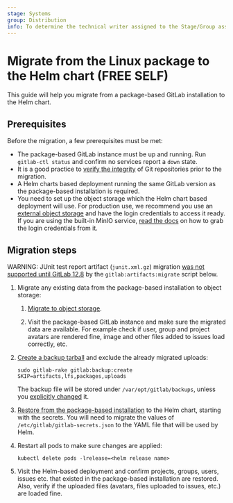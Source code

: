 ```yaml
---
stage: Systems
group: Distribution
info: To determine the technical writer assigned to the Stage/Group associated with this page, see https://about.gitlab.com/handbook/product/ux/technical-writing/#assignments
---
```


# Migrate from the Linux package to the Helm chart **(FREE SELF)**

This guide will help you migrate from a package-based GitLab installation to
the Helm chart.

## Prerequisites

Before the migration, a few prerequisites must be met:

- The package-based GitLab instance must be up and running. Run `gitlab-ctl status`
  and confirm no services report a `down` state.
- It is a good practice to
  [verify the integrity](https://docs.gitlab.com/ee/administration/raketasks/check.html)
  of Git repositories prior to the migration.
- A Helm charts based deployment running the same GitLab version as the
  package-based installation is required.
- You need to set up the object storage which the Helm chart based deployment
  will use. For production use, we recommend you use an [external object storage](../../advanced/external-object-storage/index.md)
  and have the login credentials to access it ready. If you are using the built-in
  MinIO service, [read the docs](minio.md) on how to grab the login credentials
  from it.

## Migration steps

WARNING:
JUnit test report artifact (`junit.xml.gz`) migration
[was not supported until GitLab 12.8](https://gitlab.com/gitlab-org/gitlab/-/issues/27698#note_317190991)
by the `gitlab:artifacts:migrate` script below.

1. Migrate any existing data from the package-based
   installation to object storage:

   1. [Migrate to object storage](https://docs.gitlab.com/ee/administration/object_storage.html#migrate-to-object-storage).

   1. Visit the package-based GitLab instance and make sure the
      migrated data are available. For example check if user, group and project
      avatars are rendered fine, image and other files added to issues load
      correctly, etc.

1. [Create a backup tarball](https://docs.gitlab.com/ee/raketasks/backup_restore.html#creating-a-backup-of-the-gitlab-system) and exclude the already migrated uploads:

   ```shell
   sudo gitlab-rake gitlab:backup:create SKIP=artifacts,lfs,packages,uploads
   ```

   The backup file will be stored under `/var/opt/gitlab/backups`, unless you
   [explicitly changed](https://docs.gitlab.com/omnibus/settings/backups.html#manually-manage-backup-directory)
   it.

1. [Restore from the package-based installation](../../backup-restore/restore.md)
   to the Helm chart, starting with the secrets. You will need to migrate the
   values of `/etc/gitlab/gitlab-secrets.json` to the YAML file that will be
   used by Helm.
1. Restart all pods to make sure changes are applied:

   ```shell
   kubectl delete pods -lrelease=<helm release name>
   ```

1. Visit the Helm-based deployment and confirm projects, groups, users, issues
   etc. that existed in the package-based installation are restored.
   Also, verify if the uploaded files (avatars, files uploaded to issues, etc.)
   are loaded fine.
